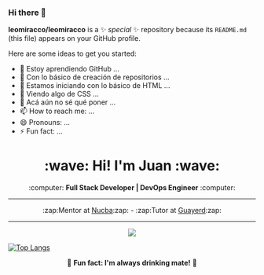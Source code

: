 ### Hi there 👋

**leomiracco/leomiracco** is a ✨ _special_ ✨ repository because its `README.md` (this file) appears on your GitHub profile.

Here are some ideas to get you started:

- 🔭 Estoy aprendiendo GitHub ...
- 🌱 Con lo básico de creación de repositorios ...
- 👯 Estamos iniciando con lo básico de HTML ...
- 🤔 Viendo algo de CSS ...
- 💬 Acá aún no sé qué poner ...
- 📫 How to reach me: ...
- 😄 Pronouns: ...
- ⚡ Fun fact: ...

<h1 align="center"><b>:wave: Hi! I'm Juan :wave:</b></h1>
<p align="center">:computer: <b>Full Stack Developer | DevOps Engineer</b> :computer:</p>
<hr>
<p align="center">
:zap:Mentor at <a href="https://github.com/nucba">Nucba</a>:zap: - :zap:Tutor at <a href="https://github.com/guayerd">Guayerd</a>:zap:
</p>
<hr>
<p align="center"><img src="https://github-readme-stats.vercel.app/api?username=jpromanonet
&&show_icons=true&title_color=00fa9a&icon_color=00c87b&text_color=00fa9a&bg_color=191919&count_private=true"></p> 
  
[![Top Langs](https://github-readme-stats.vercel.app/api/top-langs/?username=leomiracco&bg_color=000000&text_color=FFFFFF&title_color=159E4A&langs_count=10&card_width=1000&layout=compact)](https://github.com/leomiracco/github-readme-stats)

<p align="center">🧉 <b>Fun fact: I'm always drinking mate!</b> 🧉</p>
